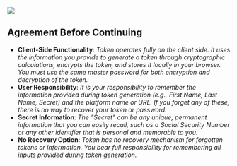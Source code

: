 ![](https://github.com/0xF35/token/blob/620f09072853dc1b3074b85c3edacdf775b902bc/Asset%201.svg)

## Agreement Before Continuing
- **Client-Side Functionality**: *Token operates fully on the client side. It uses the information you provide to generate a token through cryptographic calculations, encrypts the token, and stores it locally in your browser. You must use the same master password for both encryption and decryption of the token.*
- **User Responsibility**: *It is your responsibility to remember the information provided during token generation (e.g., First Name, Last Name, Secret) and the platform name or URL. If you forget any of these, there is no way to recover your token or password.*
- **Secret Information**: *The "Secret" can be any unique, permanent information that you can easily recall, such as a Social Security Number or any other identifier that is personal and memorable to you.*
- **No Recovery Option**: *Token has no recovery mechanism for forgotten tokens or information. You bear full responsibility for remembering all inputs provided during token generation.*


